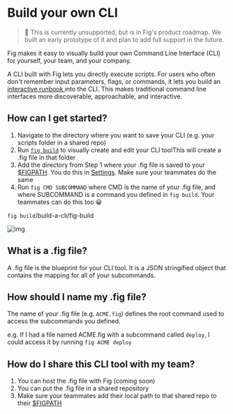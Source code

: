# Build your own CLI

>🚨 This is currently unsupported, but is in Fig's product roadmap. We built an early prototype of it and plan to add full support in the future.

Fig makes it easy to visually build your own Command Line Interface (CLI) for yourself, your team, and your company. 

A CLI built with Fig lets you directly execute scripts. For users who often don't remember input parameters, flags, or commands, it lets you build an [interactive runbook ]()into the CLI. This makes traditional command line interfaces more discoverable, approachable, and interactive. 

## **How can I get started?**

1. Navigate to the directory where you want to save your CLI (e.g. your scripts folder in a shared repo)
2. Run [`fig build`]() to visually create and edit your CLI toolThis will create a .fig file in that folder
3. Add the directory from Step 1 where your .fig file is saved to your [$FIGPATH](). You do this in [Settings](). Make sure your teammates do the same
4. Run `fig CMD SUBCOMMAND` where CMD is the name of your .fig file, and where SUBCOMMAND is a command you defined in `fig build`. Your teammates can do this too 😀

`fig build`/build-a-cli/fig-build

![img](/docAssets/future-of-fig/internal-cli-tool/figBuild.png)

## What is a .fig file?

A .fig file is the blueprint for your CLI tool. It is a JSON stringified object that contains the mapping for all of your subcommands. 

## How should I name my .fig file?

The name of your .fig file (e.g. `ACME.fig`) defines the root command used to access the subcommands you defined.

e.g. If I had a file named ACME.fig with a subcommand called `deploy`, I could access it by running `fig ACME deploy`

## How do I share this CLI tool with my team?

1. You can host the .fig file with Fig (coming soon)
2. You can put the .fig file in a shared repository
3. Make sure your teammates add their local path to that shared repo to their [$FIGPATH]()